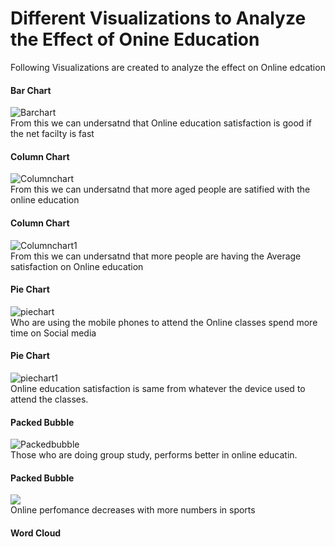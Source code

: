 # Different Visualizations to Analyze the Effect of Onine Education
Following Visualizations are created to analyze the effect on Online edcation
#### Bar Chart
![Barchart](https://github.com/ksooryakrishna1/Analysis-Of-The-Online-Education-System/blob/main/Images/Barchart.png) <br>
From this we can undersatnd that Online education satisfaction is good if the net facilty is fast 
#### Column Chart 
![Columnchart](https://github.com/ksooryakrishna1/Analysis-Of-The-Online-Education-System/blob/main/Images/columnchart.png) <br>
From this we can undersatnd that more aged people are satified with the online education
#### Column Chart
![Columnchart1](https://github.com/ksooryakrishna1/Analysis-Of-The-Online-Education-System/blob/main/Images/columnchart_1.png) <br>
From this we can undersatnd that more people are having the Average satisfaction on Online education
#### Pie Chart
![piechart](https://github.com/ksooryakrishna1/Analysis-Of-The-Online-Education-System/blob/main/Images/piechart1.png)<br>
Who are using the mobile phones to attend the Online classes spend more time on Social media 
#### Pie Chart
![piechart1](https://github.com/ksooryakrishna1/Analysis-Of-The-Online-Education-System/blob/main/Images/piechart2.png)<br>
Online education satisfaction is same from whatever the device used to attend the classes.
#### Packed Bubble
![Packedbubble](https://github.com/ksooryakrishna1/Analysis-Of-The-Online-Education-System/blob/main/Images/bubblechart.png)<br>
Those who are doing group study, performs better in online educatin. 
#### Packed Bubble
![](https://github.com/ksooryakrishna1/Analysis-Of-The-Online-Education-System/blob/main/Images/bubblechart1.png)<br>
Online perfomance decreases with more numbers in sports
#### Word Cloud
![]()
![]()
![]()
![]()
![]()
![]()
![]()
